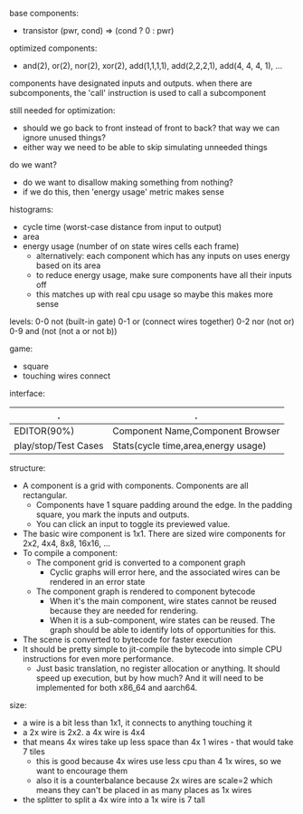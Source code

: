 base components:

- transistor (pwr, cond) => (cond ? 0 : pwr)

optimized components:

- and(2), or(2), nor(2), xor(2), add(1,1,1,1), add(2,2,2,1), add(4, 4, 4, 1), ...

components have designated inputs and outputs. when there are subcomponents, the 'call' instruction is used to call a subcomponent


still needed for optimization:

- should we go back to front instead of front to back? that way we can ignore unused things?
- either way we need to be able to skip simulating unneeded things

do we want?

- do we want to disallow making something from nothing?
- if we do this, then 'energy usage' metric makes sense



histograms:

- cycle time (worst-case distance from input to output)
- area
- energy usage (number of on state wires cells each frame)
  - alternatively: each component which has any inputs on uses energy based on its area
  - to reduce energy usage, make sure components have all their inputs off
  - this matches up with real cpu usage so maybe this makes more sense





levels:
0-0 not (built-in gate)
0-1 or (connect wires together)
0-2 nor (not or)
0-9 and (not (not a or not b))




game:

- square
- touching wires connect


interface:

| . | . |
|-|-|
|EDITOR(90%)|Component Name,Component Browser|
|play/stop/Test Cases|Stats(cycle time,area,energy usage)|


structure:

- A component is a grid with components. Components are all rectangular.
  - Components have 1 square padding around the edge. In the padding square, you mark the inputs and outputs.
  - You can click an input to toggle its previewed value.
- The basic wire component is 1x1. There are sized wire components for 2x2, 4x4, 8x8, 16x16, ...
- To compile a component:
  - The component grid is converted to a component graph
    - Cyclic graphs will error here, and the associated wires can be rendered in an error state
  - The component graph is rendered to component bytecode
    - When it's the main component, wire states cannot be reused because they are needed for rendering.
    - When it is a sub-component, wire states can be reused. The graph should be able to identify lots of opportunities for this.
- The scene is converted to bytecode for faster execution
- It should be pretty simple to jit-compile the bytecode into simple CPU instructions for even more performance.
  - Just basic translation, no register allocation or anything. It should speed up execution, but by how much? And it will need to be implemented for both x86_64 and aarch64.

size:

- a wire is a bit less than 1x1, it connects to anything touching it
- a 2x wire is 2x2. a 4x wire is 4x4
- that means 4x wires take up less space than 4x 1 wires - that would take 7 tiles
  - this is good because 4x wires use less cpu than 4 1x wires, so we want to encourage them
  - also it is a counterbalance because 2x wires are scale=2 which means they can't be placed in as many places as 1x wires
- the splitter to split a 4x wire into a 1x wire is 7 tall



